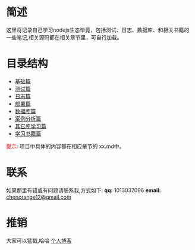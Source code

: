 # 简述
这里将记录自己学习nodejs生态毕竟，包括测试、日志、数据库、和相关书籍的一些笔记,相关源码都在相关章节里，可自行加载。
# 目录结构
- [基础篇](./nodejs_base/readme.md)
- [测试篇](./test/readme.md) 
- [日志篇](./logs/readme.md) 
- [部署篇](./deployment/note.md) 
- [数据库篇](./sql/readme.md)
- [案例分析篇](./case_demo/readme.md)
- [其它库学习篇](./other_library/readme.md)
- [学习书籍篇](./books/readme.md)

<font color='#ff0000'>提示:</font> 项目中具体的内容都在相应章节的 xx.md中。

# 联系
如果那里有错或有问题请联系我,方式如下:
**qq:** 1013037096
**email:** chenorange12@gmail.com

# 推销
大家可以猛戳,哈哈
[个人博客](https://blog.ccwgs.top)
